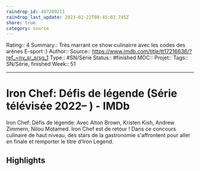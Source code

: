 ```yaml
---
raindrop_id: 487209211
raindrop_last_update: 2023-02-22T08:45:02.745Z
share: true
category: source
---
```


Rating:: 4
Summary:: Très marrant ce show culinairre avec les codes des arènes E-sport :) 
Author::
Source:: https://www.imdb.com/title/tt17216636/?ref_=nv_sr_srsg_1
Type:: #SN/Série 
Status:: #finished 
MOC::
Projet:: 
Tags:: SN/Série, finished
Week:: 51

***
# Iron Chef: Défis de légende (Série télévisée 2022– ) - IMDb

Iron Chef: Défis de légende: Avec Alton Brown, Kristen Kish, Andrew Zimmern, Nilou Motamed. Iron Chef est de retour ! Dans ce concours culinaire de haut niveau, des stars de la gastronomie s'affrontent pour aller en finale et remporter le titre d'Iron Legend.

## Highlights
